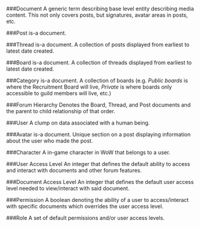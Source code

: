 ###Document
A generic term describing base level entity describing media content. This not only covers posts, but signatures, avatar areas in posts, etc.

###Post
is-a document.

###Thread 
is-a document. A collection of posts displayed from earliest to latest date created.

###Board
is-a document. A collection of threads displayed from earliest to latest date created.

###Category 
is-a document. A collection of boards (e.g. *Public boards* is where the Recruitment Board will live, *Private* is where boards only accessible to guild members will live, etc.)

###Forum Hierarchy
Denotes the Board, Thread, and Post documents and the parent to child relationship of that order.

###User
A clump on data associated with a human being.

###Avatar
is-a document. Unique section on a post displaying information about the user who made the post.

###Character
A in-game character in WoW that belongs to a user.

###User Access Level
An integer that defines the default ability to access and interact with documents and other forum features.

###Document Access Level
An integer that defines the default user access level needed to view/interact with said document.

###Permission
A boolean denoting the ability of a user to access/interact with specific documents which overrides the user access level.

###Role
A set of default permissions and/or user access levels.